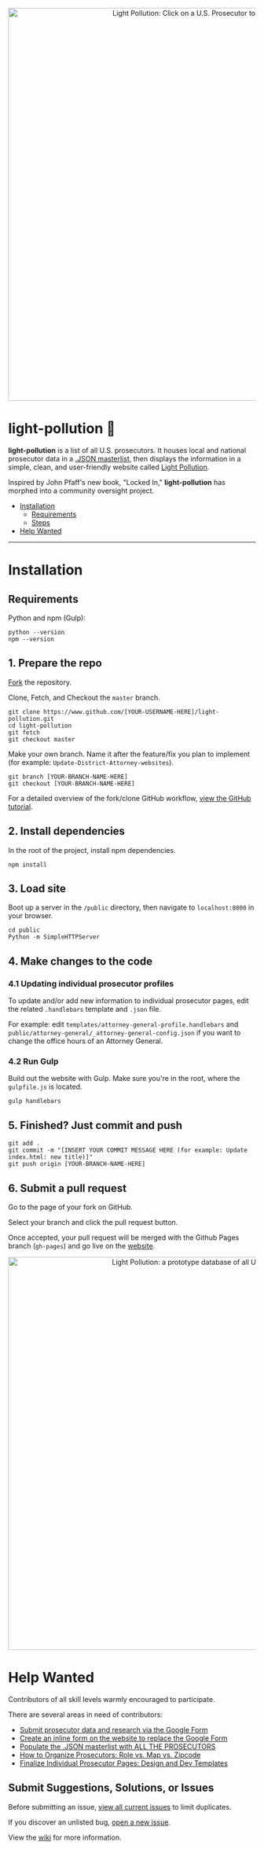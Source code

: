 <p align="center">
    <img src="https://github.com/billimarie/light-pollution/raw/master/public/img/light-pollution-front-animation.gif" width="800px" alt="Light Pollution: Click on a U.S. Prosecutor to read their data" />
</p>

# light-pollution :city_sunset:

**light-pollution** is a list of all U.S. prosecutors. It houses local and national prosecutor data in a [.JSON masterlist](https://github.com/billimarie/light-pollution/blob/master/public/data/prosecutors.json), then displays the information in a simple, clean, and user-friendly website called [Light Pollution](https://billimarie.github.io/light-pollution).

Inspired by John Pfaff's new book, "Locked In," **light-pollution** has morphed into a community oversight project.

- [Installation](#installation)
    - [Requirements](#requirements)
    - [Steps](#1-prepare-the-repo)
- [Help Wanted](#help-wanted)

---

# Installation

## Requirements

Python and npm (Gulp):

```
python --version
npm --version
```

## 1. Prepare the repo

[Fork](https://github.com/billimarie/light-pollution#fork-destination-box) the repository.

Clone, Fetch, and Checkout the `master` branch.

```
git clone https://www.github.com/[YOUR-USERNAME-HERE]/light-pollution.git
cd light-pollution
git fetch
git checkout master
```

Make your own branch. Name it after the feature/fix you plan to implement (for example: `Update-District-Attorney-websites`).

```
git branch [YOUR-BRANCH-NAME-HERE]
git checkout [YOUR-BRANCH-NAME-HERE]
```

For a detailed overview of the fork/clone GitHub workflow, [view the GitHub tutorial](https://help.github.com/articles/fork-a-repo/).

## 2. Install dependencies

In the root of the project, install npm dependencies.

```
npm install
```

## 3. Load site

Boot up a server in the `/public` directory, then navigate to `localhost:8000` in your browser.

```
cd public
Python -m SimpleHTTPServer
```

## 4. Make changes to the code

### 4.1 Updating individual prosecutor profiles

To update and/or add new information to individual prosecutor pages, edit the related `.handlebars` template and `.json` file.

For example: edit `templates/attorney-general-profile.handlebars` and `public/attorney-general/_attorney-general-config.json` if you want to change the office hours of an Attorney General.

### 4.2 Run Gulp

Build out the website with Gulp. Make sure you're in the root, where the `gulpfile.js` is located.

```
gulp handlebars
```

## 5. Finished? Just commit and push

```
git add .
git commit -m "[INSERT YOUR COMMIT MESSAGE HERE (for example: Update index.html: new title)]"
git push origin [YOUR-BRANCH-NAME-HERE]
```

## 6. Submit a pull request

Go to the page of your fork on GitHub.

Select your branch and click the pull request button.

Once accepted, your pull request will be merged with the Github Pages branch (`gh-pages`) and go live on the [website](https://billimarie.github.io/light-pollution).

<p align="center">
    <img src="https://github.com/billimarie/light-pollution/blob/master/public/img/light-pollution-title-card-animation.gif" alt="Light Pollution: a prototype database of all U.S. Prosecutors" width="800px" />
</p>

# Help Wanted

Contributors of all skill levels warmly encouraged to participate.

There are several areas in need of contributors:

- [Submit prosecutor data and research via the Google Form](https://github.com/billimarie/light-pollution/wiki/Contribute-Data,-Research,-and-Suggested-Solutions)
- [Create an inline form on the website to replace the Google Form](https://github.com/billimarie/light-pollution/issues/12)
- [Populate the .JSON masterlist with ALL THE PROSECUTORS](https://github.com/billimarie/light-pollution/wiki/Contribute-Data,-Research,-and-Suggested-Solutions)
- [How to Organize Prosecutors: Role vs. Map vs. Zipcode](https://github.com/billimarie/light-pollution/issues/11)
- [Finalize Individual Prosecutor Pages: Design and Dev Templates](https://github.com/billimarie/light-pollution/issues/9)

## Submit Suggestions, Solutions, or Issues

Before submitting an issue, [view all current issues](https://github.com/billimarie/light-pollution/issues) to limit duplicates.

If you discover an unlisted bug, [open a new issue](https://github.com/billimarie/light-pollution/issues/new).

View the [wiki](https://github.com/billimarie/light-pollution/wiki/Contribute-Data,-Research,-and-Suggested-Solutions#submit-a-suggestion-or-solution) for more information.
